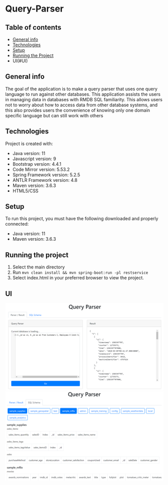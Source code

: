 # Query-Parser
## Table of contents
* [General info](#general-info)
* [Technologies](#technologies)
* [Setup](#setup)
* [Running the Project](#running-the-project)
* UI(#UI)

## General info
The goal of the application is to make a query parser that uses one query language to run against other databases. This application assists the users in managing data in databases with RMDB SQL familiarity. This allows users not to worry about how to access data from other database systems, and this also provides users the convenience of knowing only one domain specific language but can still work with others
	
## Technologies
Project is created with:
* Java version: 11
* Javascript version: 9
* Bootstrap version: 4.4.1
* Code Mirror version: 5.53.2
* Spring Framework version: 5.2.5
* ANTLR Framework version: 4.8
* Maven version: 3.6.3
* HTML5/CSS
	
## Setup
To run this project, you must have the following downloaded and properly connected:
* Java version: 11
* Maven version: 3.6.3

## Running the project
1. Select the main directory
2. Run `mvn clean install && mvn spring-boot:run -pl restservice`
3. Select index.html in your preferred browser to view the project.

## UI
![image](https://raw.githubusercontent.com/Query-Parser/Query-Parser/master/src/img/Parser_new.PNG)
![image](https://raw.githubusercontent.com/Query-Parser/Query-Parser/master/src/img/Schema_new.PNG)
